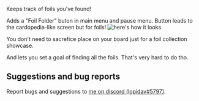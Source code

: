 Keeps track of foils you've found!

Adds a "Foil Folder" buton in main menu and pause menu.
Button leads to the cardopedia-like screen but for foils!
![here's how it looks](https://i.imgur.com/rRWq9eL.png)

You don't need to sacrefice place on your board just for a foil collection showcase.

And lets you set a goal of finding all the foils. That's very hard to do tho.


## Suggestions and bug reports 
Report bugs and suggestions to [me on discord (lopidav#5797)](https://discord.com/users/357116721812865025).